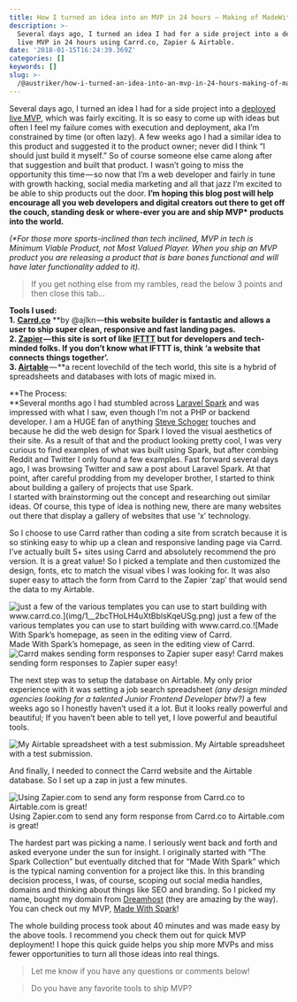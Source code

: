 ```yaml
---
title: How I turned an idea into an MVP in 24 hours — Making of MadeWithSpark.com
description: >-
  Several days ago, I turned an idea I had for a side project into a deployed
  live MVP in 24 hours using Carrd.co, Zapier & Airtable.
date: '2018-01-15T16:24:39.369Z'
categories: []
keywords: []
slug: >-
  /@austriker/how-i-turned-an-idea-into-an-mvp-in-24-hours-making-of-madewithspark-com-be676ed95e91
---
```


Several days ago, I turned an idea I had for a side project into a [deployed live MVP,](http://madewithspark.com) which was fairly exciting. It is so easy to come up with ideas but often I feel my failure comes with execution and deployment, aka I’m constrained by time (or often lazy). A few weeks ago I had a similar idea to this product and suggested it to the product owner; never did I think “I should just build it myself.” So of course someone else came along after that suggestion and built that product. I wasn’t going to miss the opportunity this time — so now that I’m a web developer and fairly in tune with growth hacking, social media marketing and all that jazz I’m excited to be able to ship products out the door. **I’m hoping this blog post will help encourage all you web developers and digital creators out there to get off the couch, standing desk or where-ever you are and ship MVP\* products into the world.**

_(\*For those more sports-inclined than tech inclined, MVP in tech is Minimum Viable Product, not Most Valued Player. When you ship an MVP product you are releasing a product that is bare bones functional and will have later functionality added to it)._

> If you get nothing else from my rambles, read the below 3 points and then close this tab…

**Tools I used:   
1\.** [**Carrd.co**](http://www.carrd.co) **by @ajlkn —**this website builder is fantastic and allows a user to ship super clean, responsive and fast landing pages.   
**2\.** [**Zapier**](http://www.zapier.com) — this site is sort of like [IFTTT](http://www.ifttt.com) but for developers and tech-minded folks. If you don’t know what IFTTT is, think ‘a website that connects things together’.   
**3\.** [**Airtable**](http://www.airtable.com)** — **a recent lovechild of the tech world, this site is a hybrid of spreadsheets and databases with lots of magic mixed in.

**The Process:  
**Several months ago I had stumbled across [Laravel Spark](https://spark.laravel.com/) and was impressed with what I saw, even though I’m not a PHP or backend developer. I am a HUGE fan of anything [Steve Schoger](https://medium.com/u/582a92a6b0b9) touches and because he did the web design for Spark I loved the visual aesthetics of their site. As a result of that and the product looking pretty cool, I was very curious to find examples of what was built using Spark, but after combing Reddit and Twitter I only found a few examples. Fast forward several days ago, I was browsing Twitter and saw a post about Laravel Spark. At that point, after careful prodding from my developer brother, I started to think about building a gallery of projects that use Spark.   
I started with brainstorming out the concept and researching out similar ideas. Of course, this type of idea is nothing new, there are many websites out there that display a gallery of websites that use ‘x’ technology.

So I choose to use Carrd rather than coding a site from scratch because it is so stinking easy to whip up a clean and responsive landing page via Carrd. I’ve actually built 5+ sites using Carrd and absolutely recommend the pro version. It is a great value! So I picked a template and then customized the design, fonts, etc to match the visual vibes I was looking for. It was also super easy to attach the form from Carrd to the Zapier ‘zap’ that would send the data to my Airtable.

![just a few of the various templates you can use to start building with www.carrd.co.](img/1__2bcTHoLH4uXtBblsKqeUSg.png)
just a few of the various templates you can use to start building with www.carrd.co.![Made With Spark’s homepage, as seen in the editing view of Carrd.](img/1__Ao0TYq0zYOKdH70oh3ZqLw.png)
Made With Spark’s homepage, as seen in the editing view of Carrd.![Carrd makes sending form responses to Zapier super easy!](img/1__qqgAj__LkW0b4XxPKqEn__mA.png)
Carrd makes sending form responses to Zapier super easy!

The next step was to setup the database on Airtable. My only prior experience with it was setting a job search spreadsheet _(any design minded agencies looking for a talented Junior Frontend Developer btw?)_ a few weeks ago so I honestly haven’t used it a lot. But it looks really powerful and beautiful; If you haven’t been able to tell yet, I love powerful and beautiful tools.

![My Airtable spreadsheet with a test submission.](img/1__inwLgOow2cvMSyFtl0vnrw.png)
My Airtable spreadsheet with a test submission.

And finally, I needed to connect the Carrd website and the Airtable database. So I set up a zap in just a few minutes.

![Using Zapier.com to send any form response from Carrd.co to Airtable.com is great!](img/1__M5fTKAZoQ8REa3fHrkaZRA.png)
Using Zapier.com to send any form response from Carrd.co to Airtable.com is great!

The hardest part was picking a name. I seriously went back and forth and asked everyone under the sun for insight. I originally started with “The Spark Collection” but eventually ditched that for “Made With Spark” which is the typical naming convention for a project like this. In this branding decision process, I was, of course, scoping out social media handles, domains and thinking about things like SEO and branding. So I picked my name, bought my domain from [Dreamhost](https://www.dreamhost.com/r.cgi?1344648) (they are amazing by the way). You can check out my MVP, [Made With Spark](http://madewithspark.com)!

The whole building process took about 40 minutes and was made easy by the above tools. I recommend you check them out for quick MVP deployment! I hope this quick guide helps you ship more MVPs and miss fewer opportunities to turn all those ideas into real things.

> Let me know if you have any questions or comments below!

> Do you have any favorite tools to ship MVP?